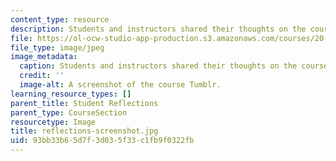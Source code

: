 ```yaml
---
content_type: resource
description: Students and instructors shared their thoughts on the course blog.
file: https://ol-ocw-studio-app-production.s3.amazonaws.com/courses/20-219-becoming-the-next-bill-nye-writing-and-hosting-the-educational-show-january-iap-2015/93bb33b65d7f3d035f33c1fb9f0322fb_reflections-screenshot.jpg
file_type: image/jpeg
image_metadata:
  caption: Students and instructors shared their thoughts on the course blog.
  credit: ''
  image-alt: A screenshot of the course Tumblr.
learning_resource_types: []
parent_title: Student Reflections
parent_type: CourseSection
resourcetype: Image
title: reflections-screenshot.jpg
uid: 93bb33b6-5d7f-3d03-5f33-c1fb9f0322fb
---
```

